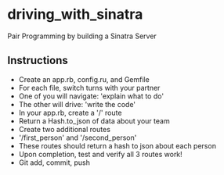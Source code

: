 # driving_with_sinatra
Pair Programming by building a Sinatra Server

##  Instructions

- Create an app.rb, config.ru, and Gemfile
- For each file, switch turns with your partner
- One of you will navigate:   'explain what to do'
- The other will drive:  'write the code'
- In your app.rb, create a '/' route
- Return a Hash.to_json of data about your team
- Create two additional routes
- '/first_person' and '/second_person'
- These routes should return a hash to json about each person
- Upon completion, test and verify all 3 routes work!
- Git add, commit, push 
